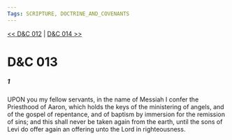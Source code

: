 ```yaml
---
Tags: SCRIPTURE, DOCTRINE_AND_COVENANTS
---
```


[<< D&C 012](DOCTRINE_AND_COVENANTS/D&C_012.md) | [D&C 014 >>](DOCTRINE_AND_COVENANTS/D&C_014.md)

# D&C 013

##### 1

UPON you my fellow servants, in the name of Messiah I confer the Priesthood of Aaron, which holds the keys of the ministering of angels, and of the gospel of repentance, and of baptism by immersion for the remission of sins; and this shall never be taken again from the earth, until the sons of Levi do offer again an offering unto the Lord in righteousness.
